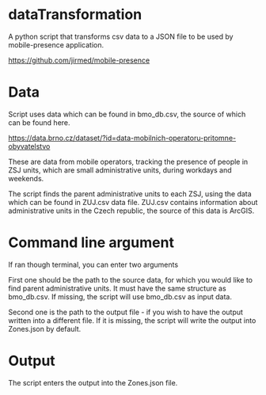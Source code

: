 # dataTransformation

A python script that transforms csv data to a JSON file to be used by mobile-presence application.

https://github.com/jirmed/mobile-presence

# Data

Script uses data which can be found in bmo_db.csv, the source of which can be found here.

https://data.brno.cz/dataset/?id=data-mobilnich-operatoru-pritomne-obyvatelstvo

These are data from mobile operators, tracking the presence of people in ZSJ units, which are small administrative units, during workdays and weekends.

The script finds the parent administrative units to each ZSJ, using the data which can be found in ZUJ.csv data file. ZUJ.csv contains information about administrative units in the Czech republic, the source of this data is ArcGIS.

# Command line argument

If ran though terminal, you can enter two arguments

First one should be the path to the source data, for which you would like to find parent administrative units. It must have the same structure as bmo_db.csv. If missing, the script will use bmo_db.csv as input data.

Second one is the path to the output file - if you wish to have the output written into a different file. If it is missing, the script will write the output into Zones.json by default.

# Output

The script enters the output into the Zones.json file.
